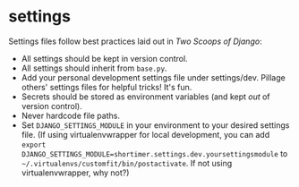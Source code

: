 settings
=========

Settings files follow best practices laid out in _Two Scoops of Django_:

* All settings should be kept in version control.
* All settings should inherit from `base.py`.
* Add your personal development settings file under settings/dev. Pillage others' settings files for helpful tricks! It's fun.
* Secrets should be stored as environment variables (and kept _out_ of version control).
* Never hardcode file paths.
* Set `DJANGO_SETTINGS_MODULE` in your environment to your desired settings file. (If using virtualenvwrapper for local development, you can add `export DJANGO_SETTINGS_MODULE=shortimer.settings.dev.yoursettingsmodule` to `~/.virtualenvs/customfit/bin/postactivate`. If not using virtualenvwrapper, why not?)
